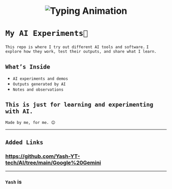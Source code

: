 
<!-- Header with Typing Animation -->
<h1 align="center">
  <img src="https://readme-typing-svg.herokuapp.com?font=Fira+Code&size=28&pause=1000&color=000000center=true&vCenter=true&width=600&lines=🚀+Yash's+AI+Experiment;Using+AI+LLM+Tools+Agents;Explore+→+Learn+→+Apply+→+Result" alt="Typing Animation" />
</h1>



# `My AI Experiments🤖`

`This repo is where I try out different AI tools and software.`
`I explore how they work, test their outputs, and share what I learn.`  

## `What’s Inside`
- `AI experiments and demos`
- `Outputs generated by AI` 
- `Notes and observations`

`This is just for learning and experimenting with AI.`
---
`Made by me, for me. 😊`

---
## `Added Links`

### **https://github.com/Yash-YT-tech/AI/tree/main/Google%20Gemini**


---


### `Yash` is

